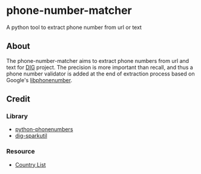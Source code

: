 # phone-number-matcher

A python tool to extract phone number from url or text 

## About

The phone-number-matcher aims to extract phone numbers from url and text for [DIG](http://usc-isi-i2.github.io/dig/) project. The precision is more important than recall, and thus a phone number validator is added at the end of extraction process based on Google's [libphonenumber](https://github.com/googlei18n/libphonenumber).

## Credit

### Library
- [python-phonenumbers](https://github.com/daviddrysdale/python-phonenumbers)
- [dig-sparkutil](https://github.com/usc-isi-i2/dig-sparkutil)

### Resource
- [Country List](http://www.andrewpatton.com/countrylist.html)